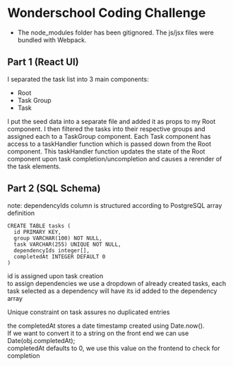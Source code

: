 # Wonderschool Coding Challenge

* The node_modules folder has been gitignored. The js/jsx files were bundled with Webpack.

## Part 1 (React UI)
I separated the task list into 3 main components:
* Root
* Task Group
* Task

I put the seed data into a separate file and added it as props to my Root component.
I then filtered the tasks into their respective groups and assigned each to a TaskGroup component.
Each Task component has access to a taskHandler function which is passed down from the Root component.
This taskHandler function updates the state of the Root component upon task completion/uncompletion and
causes a rerender of the task elements.

## Part 2 (SQL Schema)
note: dependencyIds column is structured according to PostgreSQL array definition
```
CREATE TABLE tasks (
  id PRIMARY KEY,
  group VARCHAR(100) NOT NULL,
  task VARCHAR(255) UNIQUE NOT NULL,
  dependencyIds integer[],
  completedAt INTEGER DEFAULT 0
)
```
id is assigned upon task creation<br />
to assign dependencies we use a dropdown of already created tasks,
each task selected as a dependency will have its id added to the dependency array<br />

Unique constraint on task assures no duplicated entries<br />

the completedAt stores a date timestamp created using Date.now().<br />
If we want to convert it to a string on the front end we can use Date(obj.completedAt);<br />
completedAt defaults to 0, we use this value on the frontend to check for completion
